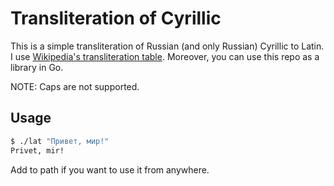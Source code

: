 # Transliteration of Cyrillic

This is a simple transliteration of Russian (and only Russian) Cyrillic to Latin. I use [Wikipedia's transliteration table](https://en.wikipedia.org/wiki/Scientific_transliteration_of_Cyrillic). Moreover, you can use this repo as a library in Go.

NOTE: Caps are not supported.

## Usage

```bash
$ ./lat "Привет, мир!"
Privet, mir!
```

Add to path if you want to use it from anywhere.
